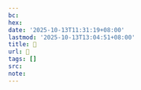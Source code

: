 ```yaml
---
bc:
hex:
date: '2025-10-13T11:31:19+08:00'
lastmod: '2025-10-13T13:04:51+08:00'
title: 󰩀
url: 󰩀
tags: []
src:
note:
---
```

